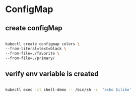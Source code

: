 # ConfigMap

## create configMap

```bash

kubectl create configmap colors \
--from-literal=text=black \
--from-file=./favorite \
--from-file=./primary/

```

## verify env variable is created

```bash

kubectl exec -it shell-demo -- /bin/sh -c  'echo $ilike'

```